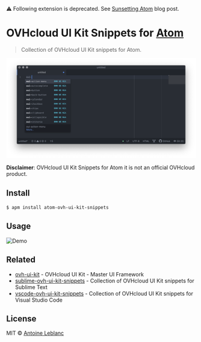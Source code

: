 :warning: Following extension is deprecated. See [Sunsetting Atom](https://github.blog/2022-06-08-sunsetting-atom/) blog post.

# OVHcloud UI Kit Snippets for [Atom](https://atom.io)

> Collection of OVHcloud UI Kit snippets for Atom.

[![OVHcloud UI Kit documentation](media/screenshot.png)](https://ovh.github.io/ovh-ui-kit/)

**Disclaimer**: OVHcloud UI Kit Snippets for Atom it is not an official OVHcloud product.

## Install

```sh
$ apm install atom-ovh-ui-kit-snippets
```

## Usage

![Demo](media/record.gif)

## Related

* [ovh-ui-kit](https://github.com/ovh/ovh-ui-kit) - OVHcloud UI Kit - Master UI Framework
* [sublime-ovh-ui-kit-snippets](https://github.com/antleblanc/sublime-ovh-ui-kit-snippets) - Collection of OVHcloud UI Kit snippets for Sublime Text
* [vscode-ovh-ui-kit-snippets](https://github.com/antleblanc/vscode-ovh-ui-kit-snippets) - Collection of OVHcloud UI Kit snippets for Visual Studio Code

## License

MIT © [Antoine Leblanc](https://antleblanc.me)
